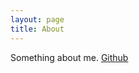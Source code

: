 ```yaml
---
layout: page
title: About
---
```


Something about me. <a href="{{ site.footer-links.github }}">Github</a>